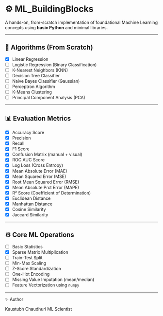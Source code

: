 # ⚙️ ML_BuildingBlocks

A hands-on, from-scratch implementation of foundational Machine Learning concepts using **basic Python** and minimal libraries.

---

## 🧠 Algorithms (From Scratch)

- [x] Linear Regression
- [ ] Logistic Regression (Binary Classification)
- [ ] K-Nearest Neighbors (KNN)
- [ ] Decision Tree Classifier
- [ ] Naive Bayes Classifier (Gaussian)
- [ ] Perceptron Algorithm
- [ ] K-Means Clustering
- [ ] Principal Component Analysis (PCA)

---

## 📊 Evaluation Metrics

- [x] Accuracy Score
- [x] Precision
- [x] Recall
- [x] F1 Score
- [x] Confusion Matrix (manual + visual)
- [x] ROC AUC Score
- [x] Log Loss (Cross Entropy)
- [x] Mean Absolute Error (MAE)
- [x] Mean Squared Error (MSE)
- [x] Root Mean Squared Error (RMSE)
- [x] Mean Absolute Prct Error (MAPE)
- [x] R² Score (Coefficient of Determination)
- [x] Euclidean Distance
- [x] Manhattan Distance
- [x] Cosine Similarity
- [x] Jaccard Similarity

---

## ⚙️ Core ML Operations

- [ ] Basic Statistics
- [x] Sparse Matrix Multiplication
- [ ] Train-Test Split
- [ ] Min-Max Scaling
- [ ] Z-Score Standardization
- [ ] One-Hot Encoding
- [ ] Missing Value Imputation (mean/median)
- [ ] Feature Vectorization using `numpy`

---

✨ Author

Kaustubh Chaudhuri
ML Scientist
